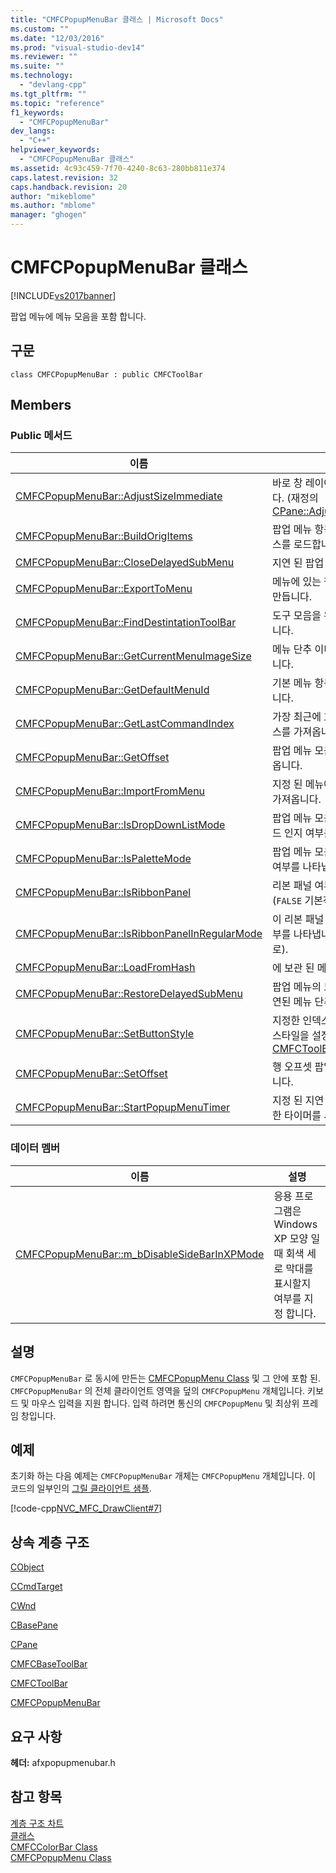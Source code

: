 ```yaml
---
title: "CMFCPopupMenuBar 클래스 | Microsoft Docs"
ms.custom: ""
ms.date: "12/03/2016"
ms.prod: "visual-studio-dev14"
ms.reviewer: ""
ms.suite: ""
ms.technology: 
  - "devlang-cpp"
ms.tgt_pltfrm: ""
ms.topic: "reference"
f1_keywords: 
  - "CMFCPopupMenuBar"
dev_langs: 
  - "C++"
helpviewer_keywords: 
  - "CMFCPopupMenuBar 클래스"
ms.assetid: 4c93c459-7f70-4240-8c63-280bb811e374
caps.latest.revision: 32
caps.handback.revision: 20
author: "mikeblome"
ms.author: "mblome"
manager: "ghogen"
---
```

# CMFCPopupMenuBar 클래스
[!INCLUDE[vs2017banner](../../assembler/inline/includes/vs2017banner.md)]

팝업 메뉴에 메뉴 모음을 포함 합니다.  
  
## 구문  
  
```  
class CMFCPopupMenuBar : public CMFCToolBar  
```  
  
## Members  
  
### Public 메서드  
  
|이름|설명|  
|--------|--------|  
|[CMFCPopupMenuBar::AdjustSizeImmediate](../Topic/CMFCPopupMenuBar::AdjustSizeImmediate.md)|바로 창 레이아웃을 다시 계산합니다.  \(재정의 [CPane::AdjustSizeImmediate](../Topic/CPane::AdjustSizeImmediate.md).\)|  
|[CMFCPopupMenuBar::BuildOrigItems](../Topic/CMFCPopupMenuBar::BuildOrigItems.md)|팝업 메뉴 항목에 지정 된 메뉴 리소스를 로드합니다.|  
|[CMFCPopupMenuBar::CloseDelayedSubMenu](../Topic/CMFCPopupMenuBar::CloseDelayedSubMenu.md)|지연 된 팝업 메뉴 단추를 닫습니다.|  
|[CMFCPopupMenuBar::ExportToMenu](../Topic/CMFCPopupMenuBar::ExportToMenu.md)|메뉴에 있는 팝업 메뉴 단추에서를 만듭니다.|  
|[CMFCPopupMenuBar::FindDestintationToolBar](../Topic/CMFCPopupMenuBar::FindDestintationToolBar.md)|도구 모음을 위치 지정 된 점이 찾습니다.|  
|[CMFCPopupMenuBar::GetCurrentMenuImageSize](../Topic/CMFCPopupMenuBar::GetCurrentMenuImageSize.md)|메뉴 단추 이미지의 크기를 나타냅니다.|  
|[CMFCPopupMenuBar::GetDefaultMenuId](../Topic/CMFCPopupMenuBar::GetDefaultMenuId.md)|기본 메뉴 항목의 식별자를 반환합니다.|  
|[CMFCPopupMenuBar::GetLastCommandIndex](../Topic/CMFCPopupMenuBar::GetLastCommandIndex.md)|가장 최근에 호출 메뉴 명령의 인덱스를 가져옵니다.|  
|[CMFCPopupMenuBar::GetOffset](../Topic/CMFCPopupMenuBar::GetOffset.md)|팝업 메뉴 모음의 행 오프셋을 가져옵니다.|  
|[CMFCPopupMenuBar::ImportFromMenu](../Topic/CMFCPopupMenuBar::ImportFromMenu.md)|지정 된 메뉴에서 팝업 메뉴 단추를 가져옵니다.|  
|[CMFCPopupMenuBar::IsDropDownListMode](../Topic/CMFCPopupMenuBar::IsDropDownListMode.md)|팝업 메뉴 모음의 드롭 다운 목록 모드 인지 여부를 나타냅니다.|  
|[CMFCPopupMenuBar::IsPaletteMode](../Topic/CMFCPopupMenuBar::IsPaletteMode.md)|팝업 메뉴 모음의 팔레트 모드 인지 여부를 나타냅니다.|  
|[CMFCPopupMenuBar::IsRibbonPanel](../Topic/CMFCPopupMenuBar::IsRibbonPanel.md)|리본 패널 여부를 나타냅니다 \(`FALSE` 기본적으로\).|  
|[CMFCPopupMenuBar::IsRibbonPanelInRegularMode](../Topic/CMFCPopupMenuBar::IsRibbonPanelInRegularMode.md)|이 리본 패널 일반 모드에 있는지 여부를 나타냅니다 \(`FALSE` 기본적으로\).|  
|[CMFCPopupMenuBar::LoadFromHash](../Topic/CMFCPopupMenuBar::LoadFromHash.md)|에 보관 된 메뉴를 로드합니다.|  
|[CMFCPopupMenuBar::RestoreDelayedSubMenu](../Topic/CMFCPopupMenuBar::RestoreDelayedSubMenu.md)|팝업 메뉴의 도구 모음을 닫아도 지연된 메뉴 단추를 복원 합니다.|  
|[CMFCPopupMenuBar::SetButtonStyle](../Topic/CMFCPopupMenuBar::SetButtonStyle.md)|지정한 인덱스에 도구 모음 단추의 스타일을 설정합니다.  \(재정의 [CMFCToolBar::SetButtonStyle](../Topic/CMFCToolBar::SetButtonStyle.md).\)|  
|[CMFCPopupMenuBar::SetOffset](../Topic/CMFCPopupMenuBar::SetOffset.md)|행 오프셋 팝업 메뉴 모음을 설정합니다.|  
|[CMFCPopupMenuBar::StartPopupMenuTimer](../Topic/CMFCPopupMenuBar::StartPopupMenuTimer.md)|지정 된 지연 된 팝업 메뉴 단추에 대 한 타이머를 시작 합니다.|  
  
### 데이터 멤버  
  
|이름|설명|  
|--------|--------|  
|[CMFCPopupMenuBar::m\_bDisableSideBarInXPMode](../Topic/CMFCPopupMenuBar::m_bDisableSideBarInXPMode.md)|응용 프로그램은 Windows XP 모양 일 때 회색 세로 막대를 표시할지 여부를 지정 합니다.|  
  
## 설명  
 `CMFCPopupMenuBar` 로 동시에 만든는 [CMFCPopupMenu Class](../../mfc/reference/cmfcpopupmenu-class.md) 및 그 안에 포함 된.  `CMFCPopupMenuBar` 의 전체 클라이언트 영역을 덮의 `CMFCPopupMenu` 개체입니다.  키보드 및 마우스 입력을 지원 합니다.  입력 하려면 통신의 `CMFCPopupMenu` 및 최상위 프레임 창입니다.  
  
## 예제  
 초기화 하는 다음 예제는 `CMFCPopupMenuBar` 개체는 `CMFCPopupMenu` 개체입니다.  이 코드의 일부인의  [그릴 클라이언트 샘플](../../top/visual-cpp-samples.md).  
  
 [!code-cpp[NVC_MFC_DrawClient#7](../../mfc/reference/codesnippet/CPP/cmfcpopupmenubar-class_1.cpp)]  
  
## 상속 계층 구조  
 [CObject](../../mfc/reference/cobject-class.md)  
  
 [CCmdTarget](../../mfc/reference/ccmdtarget-class.md)  
  
 [CWnd](../../mfc/reference/cwnd-class.md)  
  
 [CBasePane](../../mfc/reference/cbasepane-class.md)  
  
 [CPane](../../mfc/reference/cpane-class.md)  
  
 [CMFCBaseToolBar](../../mfc/reference/cmfcbasetoolbar-class.md)  
  
 [CMFCToolBar](../../mfc/reference/cmfctoolbar-class.md)  
  
 [CMFCPopupMenuBar](../../mfc/reference/cmfcpopupmenubar-class.md)  
  
## 요구 사항  
 **헤더:** afxpopupmenubar.h  
  
## 참고 항목  
 [계층 구조 차트](../../mfc/hierarchy-chart.md)   
 [클래스](../../mfc/reference/mfc-classes.md)   
 [CMFCColorBar Class](../../mfc/reference/cmfccolorbar-class.md)   
 [CMFCPopupMenu Class](../../mfc/reference/cmfcpopupmenu-class.md)